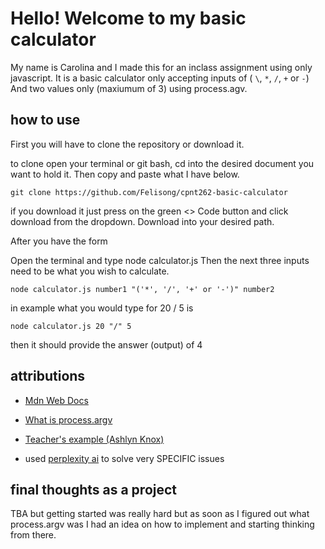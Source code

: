 # Hello! Welcome to my basic calculator

My name is Carolina and I made this for an inclass assignment using only javascript. It is a basic calculator only accepting inputs of ( `\`, `*`, `/`, `+` or `-`) And two values only (maxiumum of 3) using process.agv.

## how to use

First you will have to clone the repository or download it.

to clone open your terminal or git bash, cd into the desired document you want to hold it.
Then copy and paste what I have below.

```
git clone https://github.com/Felisong/cpnt262-basic-calculator
```

if you download it just press on the green <> Code button and click download from the dropdown. Download into your desired path.

After you have the form

Open the terminal and type node calculator.js
Then the next three inputs need to be what you wish to calculate.

```
node calculator.js number1 "('*', '/', '+' or '-')" number2
```

in example what you would type for 20 / 5 is

```
node calculator.js 20 "/" 5
```

then it should provide the answer (output) of
4

## attributions

- [Mdn Web Docs](https://developer.mozilla.org/en-US/)
- [What is process.argv](https://stackoverflow.com/questions/4351521/how-do-i-pass-command-line-arguments-to-a-node-js-program-and-receive-them)

- [Teacher's example (Ashlyn Knox)](https://github.com/sait-wbdv/calculator-activity/blob/main/app.js)

- used [perplexity ai](https://www.perplexity.ai) to solve very SPECIFIC issues

## final thoughts as a project

TBA but getting started was really hard but as soon as I figured out what process.argv was I had an idea on how to implement and starting thinking from there.
